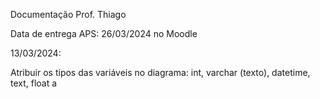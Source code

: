 Documentação Prof. Thiago

Data de entrega APS: 26/03/2024 no Moodle


13/03/2024:

Atribuir os tipos das variáveis no diagrama: int, varchar (texto), datetime, text, float
a